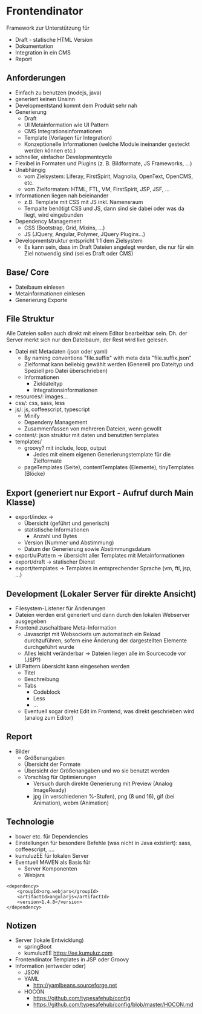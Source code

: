 # Frontendinator

Framework zur Unterstützung für 
* Draft - statische HTML Version
* Dokumentation
* Integration in ein CMS
* Report

## Anforderungen

* Einfach zu benutzen (nodejs, java)
* generiert keinen Unsinn 
* Developmentstand kommt dem Produkt sehr nah
* Generierung 
    * Draft
    * UI Metainformation wie UI Pattern 
    * CMS Integrationsinformationen
    * Template (Vorlagen für Integration)
    * Konzeptionelle Informationen (welche Module ineinander gesteckt werden können etc.)
* schneller, einfacher Developmentcycle
* Flexibel in Formaten und Plugins (z. B. Bildformate, JS Frameworks, ...)
* Unabhängig 
    * vom Zielsystem: Liferay, FirstSpirit, Magnolia, OpenText, OpenCMS, etc.
    * vom Zielformaten: HTML, FTL, VM, FirstSpirit, JSP, JSF, ...
* Informationen liegen nah beieinander
    * z.B. Template mit CSS mit JS inkl. Namensraum
    * Tempalte benötigt CSS und JS, dann sind sie dabei oder was da liegt, wird eingebunden
* Dependency Management 
    * CSS (Bootstrap, Grid, Mixins, ...)
    * JS (JQuery, Angular, Polymer, JQuery Plugins...)
* Developmentstruktur entspricht 1:1 dem Zielsystem
    * Es kann sein, dass im Draft Dateien angelegt werden, die nur für ein Ziel notwendig sind (sei es Draft oder CMS)

## Base/ Core
* Dateibaum einlesen
* Metainformationen einlesen
* Generierung Exporte

## File Struktur

Alle Dateien sollen auch direkt mit einem Editor bearbeitbar sein. Dh. der Server merkt sich nur den 
Dateibaum, der Rest wird live gelesen.

* Datei mit Metadaten (json oder yaml)
    * By naming conventions "file.suffix" with meta data "file.suffix.json"
    * Zielformat kann beliebig gewählt werden (Generell pro Dateityp und Speziell pro Datei überschrieben)
    * Informationen
        * Zieldateityp
        * Integrationsinformationen 
* resources/: images...
* css/: css, sass, less
* js/: js, coffeescript, typescript
    * Minify
    * Dependeny Management
    * Zusammenfassen von mehreren Dateien, wenn gewollt
* content/: json struktur mit daten und benutzten templates
* templates/
    * groovy? mit include, loop, output
        * Jedes mit einem eigenen Generierungstemplate für die Zielformate
    * pageTemplates (Seite), contentTemplates (Elemente), tinyTemplates (Blöcke)


## Export (generiert nur Export - Aufruf durch Main Klasse)
* export/index -> 
    * Übersicht (geführt und generisch)  
    * statistische Informationen
        * Anzahl und Bytes
    * Version (Nummer und Abstimmung) 
    * Datum der Generierung sowie Abstimmungsdatum
* export/uiPattern -> übersicht aller Templates mit Metainformationen
* export/draft -> statischer Dienst
* export/templates -> Templates in entsprechender Sprache (vm, ftl, jsp, ...)

## Development (Lokaler Server für direkte Ansicht)
* Filesystem-Listener für Änderungen
* Dateien werden erst generiert und dann durch den lokalen Webserver ausgegeben
* Frontend zuschaltbare Meta-Information
    * Javascript mit Websockets um automatisch ein Reload durchzuführen, sofern eine Änderung der dargestellten Elemente durchgeführt wurde
    * Alles leicht veränderbar -> Dateien liegen alle im Sourcecode vor (JSP?)
* UI Pattern übersicht kann eingesehen werden
    * Titel
    * Beschreibung
    * Tabs
        * Codeblock
        * Less
        * ...
    * Eventuell sogar direkt Edit im Frontend, was direkt geschrieben wird (analog zum Editor)

## Report
* Bilder
    * Größenangaben
    * Übersicht der Formate 
    * Übersicht der Größenangaben und wo sie benutzt werden
    * Vorschlag für Optimierungen
        * Versuch durch direkte Generierung mit Preview (Analog ImageReady)
        * jpg (in verschiedenen %-Stufen), png (8 und 16), gif (bei Animation), webm (Animation)

## Technologie
* bower etc. für Dependencies
* Einstellungen für besondere Befehle (was nicht in Java existiert): sass, coffeescript, ....
* kumuluzEE für lokalen Server
* Eventuell MAVEN als Basis für
    * Server Komponenten
    * Webjars 
```
<dependency>
    <groupId>org.webjars</groupId>
    <artifactId>angularjs</artifactId>
    <version>1.4.8</version>
</dependency>
```

## Notizen
* Server (lokale Entwicklung)
    * springBoot
    * kumuluzEE https://ee.kumuluz.com
* Frontendinator Templates in JSP oder Groovy
* Information (entweder oder)
    * JSON
    * YAML
        * http://yamlbeans.sourceforge.net
    * HOCON
        * https://github.com/typesafehub/config
        * https://github.com/typesafehub/config/blob/master/HOCON.md
 